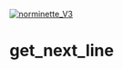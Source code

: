 [![norminette_V3](https://github.com/thibaut1304/get_next_line/actions/workflows/norminette_V3.yml/badge.svg)](https://github.com/thibaut1304/get_next_line/actions/workflows/norminette_V3.yml)

# get_next_line
